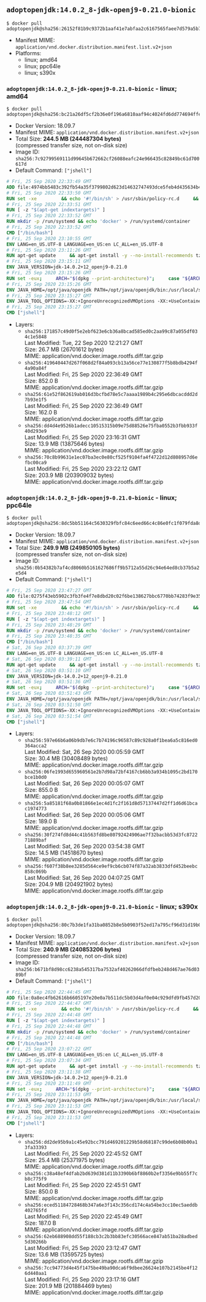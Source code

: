 ## `adoptopenjdk:14.0.2_8-jdk-openj9-0.21.0-bionic`

```console
$ docker pull adoptopenjdk@sha256:26152f81b9c9372b1aaf41e7abfaa2c6167565faee7d579a5b7b48f56ea45abc
```

-	Manifest MIME: `application/vnd.docker.distribution.manifest.list.v2+json`
-	Platforms:
	-	linux; amd64
	-	linux; ppc64le
	-	linux; s390x

### `adoptopenjdk:14.0.2_8-jdk-openj9-0.21.0-bionic` - linux; amd64

```console
$ docker pull adoptopenjdk@sha256:bc21a26df5cf2b36e0f196a6810aaf94c4024fd6dd774694ffec59ed0940698e
```

-	Docker Version: 18.09.7
-	Manifest MIME: `application/vnd.docker.distribution.manifest.v2+json`
-	Total Size: **244.5 MB (244487304 bytes)**  
	(compressed transfer size, not on-disk size)
-	Image ID: `sha256:7c92799569111d99645b672662cf26088eafc24e966435c82849bc61d700617d`
-	Default Command: `["jshell"]`

```dockerfile
# Fri, 25 Sep 2020 22:33:49 GMT
ADD file:4974bb5483c392fb54a35f3799802d623d14632747493dce5feb4d435634b4ac in / 
# Fri, 25 Sep 2020 22:33:50 GMT
RUN set -xe 		&& echo '#!/bin/sh' > /usr/sbin/policy-rc.d 	&& echo 'exit 101' >> /usr/sbin/policy-rc.d 	&& chmod +x /usr/sbin/policy-rc.d 		&& dpkg-divert --local --rename --add /sbin/initctl 	&& cp -a /usr/sbin/policy-rc.d /sbin/initctl 	&& sed -i 's/^exit.*/exit 0/' /sbin/initctl 		&& echo 'force-unsafe-io' > /etc/dpkg/dpkg.cfg.d/docker-apt-speedup 		&& echo 'DPkg::Post-Invoke { "rm -f /var/cache/apt/archives/*.deb /var/cache/apt/archives/partial/*.deb /var/cache/apt/*.bin || true"; };' > /etc/apt/apt.conf.d/docker-clean 	&& echo 'APT::Update::Post-Invoke { "rm -f /var/cache/apt/archives/*.deb /var/cache/apt/archives/partial/*.deb /var/cache/apt/*.bin || true"; };' >> /etc/apt/apt.conf.d/docker-clean 	&& echo 'Dir::Cache::pkgcache ""; Dir::Cache::srcpkgcache "";' >> /etc/apt/apt.conf.d/docker-clean 		&& echo 'Acquire::Languages "none";' > /etc/apt/apt.conf.d/docker-no-languages 		&& echo 'Acquire::GzipIndexes "true"; Acquire::CompressionTypes::Order:: "gz";' > /etc/apt/apt.conf.d/docker-gzip-indexes 		&& echo 'Apt::AutoRemove::SuggestsImportant "false";' > /etc/apt/apt.conf.d/docker-autoremove-suggests
# Fri, 25 Sep 2020 22:33:51 GMT
RUN [ -z "$(apt-get indextargets)" ]
# Fri, 25 Sep 2020 22:33:52 GMT
RUN mkdir -p /run/systemd && echo 'docker' > /run/systemd/container
# Fri, 25 Sep 2020 22:33:52 GMT
CMD ["/bin/bash"]
# Fri, 25 Sep 2020 23:10:55 GMT
ENV LANG=en_US.UTF-8 LANGUAGE=en_US:en LC_ALL=en_US.UTF-8
# Fri, 25 Sep 2020 23:11:26 GMT
RUN apt-get update     && apt-get install -y --no-install-recommends tzdata curl ca-certificates fontconfig locales     && echo "en_US.UTF-8 UTF-8" >> /etc/locale.gen     && locale-gen en_US.UTF-8     && rm -rf /var/lib/apt/lists/*
# Fri, 25 Sep 2020 23:15:11 GMT
ENV JAVA_VERSION=jdk-14.0.2+12_openj9-0.21.0
# Fri, 25 Sep 2020 23:15:26 GMT
RUN set -eux;     ARCH="$(dpkg --print-architecture)";     case "${ARCH}" in        ppc64el|ppc64le)          ESUM='177fd161ae14df92203d70cd618559daf889ec0c172d6ee615859352f68a2371';          BINARY_URL='https://github.com/AdoptOpenJDK/openjdk14-binaries/releases/download/jdk-14.0.2%2B12_openj9-0.21.0/OpenJDK14U-jdk_ppc64le_linux_openj9_14.0.2_12_openj9-0.21.0.tar.gz';          ;;        s390x)          ESUM='4757dc2009a0c31604be4631e02a5a3aac53ebe9b6a2046ae8995ec0e453dc1a';          BINARY_URL='https://github.com/AdoptOpenJDK/openjdk14-binaries/releases/download/jdk-14.0.2%2B12_openj9-0.21.0/OpenJDK14U-jdk_s390x_linux_openj9_14.0.2_12_openj9-0.21.0.tar.gz';          ;;        amd64|x86_64)          ESUM='306f7138cdb65daaf2596ec36cafbde72088144c83b2e964f0193662e6caf3be';          BINARY_URL='https://github.com/AdoptOpenJDK/openjdk14-binaries/releases/download/jdk-14.0.2%2B12_openj9-0.21.0/OpenJDK14U-jdk_x64_linux_openj9_14.0.2_12_openj9-0.21.0.tar.gz';          ;;        *)          echo "Unsupported arch: ${ARCH}";          exit 1;          ;;     esac;     curl -LfsSo /tmp/openjdk.tar.gz ${BINARY_URL};     echo "${ESUM} */tmp/openjdk.tar.gz" | sha256sum -c -;     mkdir -p /opt/java/openjdk;     cd /opt/java/openjdk;     tar -xf /tmp/openjdk.tar.gz --strip-components=1;     rm -rf /tmp/openjdk.tar.gz;
# Fri, 25 Sep 2020 23:15:26 GMT
ENV JAVA_HOME=/opt/java/openjdk PATH=/opt/java/openjdk/bin:/usr/local/sbin:/usr/local/bin:/usr/sbin:/usr/bin:/sbin:/bin
# Fri, 25 Sep 2020 23:15:27 GMT
ENV JAVA_TOOL_OPTIONS=-XX:+IgnoreUnrecognizedVMOptions -XX:+UseContainerSupport -XX:+IdleTuningCompactOnIdle -XX:+IdleTuningGcOnIdle
# Fri, 25 Sep 2020 23:15:27 GMT
CMD ["jshell"]
```

-	Layers:
	-	`sha256:171857c49d0f5e2ebf623e6cb36a8bcad585ed0c2aa99c87a055df034c1e5848`  
		Last Modified: Tue, 22 Sep 2020 12:21:27 GMT  
		Size: 26.7 MB (26701612 bytes)  
		MIME: application/vnd.docker.image.rootfs.diff.tar.gzip
	-	`sha256:419640447d267f068d2f84a093cb13a56ce77e130877f5b8bdb4294f4a90a84f`  
		Last Modified: Fri, 25 Sep 2020 22:36:49 GMT  
		Size: 852.0 B  
		MIME: application/vnd.docker.image.rootfs.diff.tar.gzip
	-	`sha256:61e52f862619ab016d3bcfbd78e5c7aaaa1989b4c295e6dbcacddd2d7b93e1f5`  
		Last Modified: Fri, 25 Sep 2020 22:36:49 GMT  
		Size: 162.0 B  
		MIME: application/vnd.docker.image.rootfs.diff.tar.gzip
	-	`sha256:dd4d4e9526b1adecc10515315b09e75d88526e75fba0552b3fbb933f40d293e9`  
		Last Modified: Fri, 25 Sep 2020 23:16:31 GMT  
		Size: 13.9 MB (13875646 bytes)  
		MIME: application/vnd.docker.image.rootfs.diff.tar.gzip
	-	`sha256:70c8b99631e1ec07ba3ec0e80cf525f9104fa4f4722d12d808957d6efbc00ca9`  
		Last Modified: Fri, 25 Sep 2020 23:22:12 GMT  
		Size: 203.9 MB (203909032 bytes)  
		MIME: application/vnd.docker.image.rootfs.diff.tar.gzip

### `adoptopenjdk:14.0.2_8-jdk-openj9-0.21.0-bionic` - linux; ppc64le

```console
$ docker pull adoptopenjdk@sha256:8dc5bb51164c5630329fbfc84c6eed66c4c86e0fc1f079fda8dee235fde3104c
```

-	Docker Version: 18.09.7
-	Manifest MIME: `application/vnd.docker.distribution.manifest.v2+json`
-	Total Size: **249.9 MB (249850105 bytes)**  
	(compressed transfer size, not on-disk size)
-	Image ID: `sha256:0b54382b7af4cd8060b5161627686ff9b5712a55d26c94e64ed8cb37b5a2e5d4`
-	Default Command: `["jshell"]`

```dockerfile
# Fri, 25 Sep 2020 23:47:27 GMT
ADD file:0275f43eb5902c3fb3fe4f7e8dbd20c02f6be138627bbc6770bb74283f9e35fa in / 
# Fri, 25 Sep 2020 23:47:54 GMT
RUN set -xe 		&& echo '#!/bin/sh' > /usr/sbin/policy-rc.d 	&& echo 'exit 101' >> /usr/sbin/policy-rc.d 	&& chmod +x /usr/sbin/policy-rc.d 		&& dpkg-divert --local --rename --add /sbin/initctl 	&& cp -a /usr/sbin/policy-rc.d /sbin/initctl 	&& sed -i 's/^exit.*/exit 0/' /sbin/initctl 		&& echo 'force-unsafe-io' > /etc/dpkg/dpkg.cfg.d/docker-apt-speedup 		&& echo 'DPkg::Post-Invoke { "rm -f /var/cache/apt/archives/*.deb /var/cache/apt/archives/partial/*.deb /var/cache/apt/*.bin || true"; };' > /etc/apt/apt.conf.d/docker-clean 	&& echo 'APT::Update::Post-Invoke { "rm -f /var/cache/apt/archives/*.deb /var/cache/apt/archives/partial/*.deb /var/cache/apt/*.bin || true"; };' >> /etc/apt/apt.conf.d/docker-clean 	&& echo 'Dir::Cache::pkgcache ""; Dir::Cache::srcpkgcache "";' >> /etc/apt/apt.conf.d/docker-clean 		&& echo 'Acquire::Languages "none";' > /etc/apt/apt.conf.d/docker-no-languages 		&& echo 'Acquire::GzipIndexes "true"; Acquire::CompressionTypes::Order:: "gz";' > /etc/apt/apt.conf.d/docker-gzip-indexes 		&& echo 'Apt::AutoRemove::SuggestsImportant "false";' > /etc/apt/apt.conf.d/docker-autoremove-suggests
# Fri, 25 Sep 2020 23:48:12 GMT
RUN [ -z "$(apt-get indextargets)" ]
# Fri, 25 Sep 2020 23:48:29 GMT
RUN mkdir -p /run/systemd && echo 'docker' > /run/systemd/container
# Fri, 25 Sep 2020 23:48:35 GMT
CMD ["/bin/bash"]
# Sat, 26 Sep 2020 03:37:39 GMT
ENV LANG=en_US.UTF-8 LANGUAGE=en_US:en LC_ALL=en_US.UTF-8
# Sat, 26 Sep 2020 03:39:11 GMT
RUN apt-get update     && apt-get install -y --no-install-recommends tzdata curl ca-certificates fontconfig locales     && echo "en_US.UTF-8 UTF-8" >> /etc/locale.gen     && locale-gen en_US.UTF-8     && rm -rf /var/lib/apt/lists/*
# Sat, 26 Sep 2020 03:51:10 GMT
ENV JAVA_VERSION=jdk-14.0.2+12_openj9-0.21.0
# Sat, 26 Sep 2020 03:51:36 GMT
RUN set -eux;     ARCH="$(dpkg --print-architecture)";     case "${ARCH}" in        ppc64el|ppc64le)          ESUM='177fd161ae14df92203d70cd618559daf889ec0c172d6ee615859352f68a2371';          BINARY_URL='https://github.com/AdoptOpenJDK/openjdk14-binaries/releases/download/jdk-14.0.2%2B12_openj9-0.21.0/OpenJDK14U-jdk_ppc64le_linux_openj9_14.0.2_12_openj9-0.21.0.tar.gz';          ;;        s390x)          ESUM='4757dc2009a0c31604be4631e02a5a3aac53ebe9b6a2046ae8995ec0e453dc1a';          BINARY_URL='https://github.com/AdoptOpenJDK/openjdk14-binaries/releases/download/jdk-14.0.2%2B12_openj9-0.21.0/OpenJDK14U-jdk_s390x_linux_openj9_14.0.2_12_openj9-0.21.0.tar.gz';          ;;        amd64|x86_64)          ESUM='306f7138cdb65daaf2596ec36cafbde72088144c83b2e964f0193662e6caf3be';          BINARY_URL='https://github.com/AdoptOpenJDK/openjdk14-binaries/releases/download/jdk-14.0.2%2B12_openj9-0.21.0/OpenJDK14U-jdk_x64_linux_openj9_14.0.2_12_openj9-0.21.0.tar.gz';          ;;        *)          echo "Unsupported arch: ${ARCH}";          exit 1;          ;;     esac;     curl -LfsSo /tmp/openjdk.tar.gz ${BINARY_URL};     echo "${ESUM} */tmp/openjdk.tar.gz" | sha256sum -c -;     mkdir -p /opt/java/openjdk;     cd /opt/java/openjdk;     tar -xf /tmp/openjdk.tar.gz --strip-components=1;     rm -rf /tmp/openjdk.tar.gz;
# Sat, 26 Sep 2020 03:51:43 GMT
ENV JAVA_HOME=/opt/java/openjdk PATH=/opt/java/openjdk/bin:/usr/local/sbin:/usr/local/bin:/usr/sbin:/usr/bin:/sbin:/bin
# Sat, 26 Sep 2020 03:51:50 GMT
ENV JAVA_TOOL_OPTIONS=-XX:+IgnoreUnrecognizedVMOptions -XX:+UseContainerSupport -XX:+IdleTuningCompactOnIdle -XX:+IdleTuningGcOnIdle
# Sat, 26 Sep 2020 03:51:54 GMT
CMD ["jshell"]
```

-	Layers:
	-	`sha256:597e66b6a06b9db7e6c7b74196c96587c89c928a0f1bea6a5c816ed0364acca2`  
		Last Modified: Sat, 26 Sep 2020 00:05:59 GMT  
		Size: 30.4 MB (30408489 bytes)  
		MIME: application/vnd.docker.image.rootfs.diff.tar.gzip
	-	`sha256:06fe1993d655960561e2b7d98a72bf4167cb6bb3a934b1095c2bd170bce1b0d0`  
		Last Modified: Sat, 26 Sep 2020 00:05:07 GMT  
		Size: 855.0 B  
		MIME: application/vnd.docker.image.rootfs.diff.tar.gzip
	-	`sha256:5a85181f68a0b81866e1ec4d1fc2f161d8d57137447d2ff1d6d61bcac1974773`  
		Last Modified: Sat, 26 Sep 2020 00:05:06 GMT  
		Size: 189.0 B  
		MIME: application/vnd.docker.image.rootfs.diff.tar.gzip
	-	`sha256:30f274fd8d44c41b563fd8be80792424906ae7f32bacbb53d3fc872271889baf`  
		Last Modified: Sat, 26 Sep 2020 03:54:38 GMT  
		Size: 14.5 MB (14518670 bytes)  
		MIME: application/vnd.docker.image.rootfs.diff.tar.gzip
	-	`sha256:f607f38b8ee3285d564ce9ef9cb6cb074f87a32ab3833dfd452beebc858c069b`  
		Last Modified: Sat, 26 Sep 2020 04:07:25 GMT  
		Size: 204.9 MB (204921902 bytes)  
		MIME: application/vnd.docker.image.rootfs.diff.tar.gzip

### `adoptopenjdk:14.0.2_8-jdk-openj9-0.21.0-bionic` - linux; s390x

```console
$ docker pull adoptopenjdk@sha256:80c7b3de1fa31ba0852b8e5b0903f52ed17a795cf96d31d19b053938e6afc530
```

-	Docker Version: 18.09.7
-	Manifest MIME: `application/vnd.docker.distribution.manifest.v2+json`
-	Total Size: **240.9 MB (240853206 bytes)**  
	(compressed transfer size, not on-disk size)
-	Image ID: `sha256:b671bf8d98cc6238a545317ba7532af40262066dfdfbeb248d467ae76d0389bf`
-	Default Command: `["jshell"]`

```dockerfile
# Fri, 25 Sep 2020 22:44:45 GMT
ADD file:0a8ec4fb62616b6605197e20e0a7b511dc5b03d4af0e04c929dfd9fb457d2065 in / 
# Fri, 25 Sep 2020 22:44:47 GMT
RUN set -xe 		&& echo '#!/bin/sh' > /usr/sbin/policy-rc.d 	&& echo 'exit 101' >> /usr/sbin/policy-rc.d 	&& chmod +x /usr/sbin/policy-rc.d 		&& dpkg-divert --local --rename --add /sbin/initctl 	&& cp -a /usr/sbin/policy-rc.d /sbin/initctl 	&& sed -i 's/^exit.*/exit 0/' /sbin/initctl 		&& echo 'force-unsafe-io' > /etc/dpkg/dpkg.cfg.d/docker-apt-speedup 		&& echo 'DPkg::Post-Invoke { "rm -f /var/cache/apt/archives/*.deb /var/cache/apt/archives/partial/*.deb /var/cache/apt/*.bin || true"; };' > /etc/apt/apt.conf.d/docker-clean 	&& echo 'APT::Update::Post-Invoke { "rm -f /var/cache/apt/archives/*.deb /var/cache/apt/archives/partial/*.deb /var/cache/apt/*.bin || true"; };' >> /etc/apt/apt.conf.d/docker-clean 	&& echo 'Dir::Cache::pkgcache ""; Dir::Cache::srcpkgcache "";' >> /etc/apt/apt.conf.d/docker-clean 		&& echo 'Acquire::Languages "none";' > /etc/apt/apt.conf.d/docker-no-languages 		&& echo 'Acquire::GzipIndexes "true"; Acquire::CompressionTypes::Order:: "gz";' > /etc/apt/apt.conf.d/docker-gzip-indexes 		&& echo 'Apt::AutoRemove::SuggestsImportant "false";' > /etc/apt/apt.conf.d/docker-autoremove-suggests
# Fri, 25 Sep 2020 22:44:48 GMT
RUN [ -z "$(apt-get indextargets)" ]
# Fri, 25 Sep 2020 22:44:48 GMT
RUN mkdir -p /run/systemd && echo 'docker' > /run/systemd/container
# Fri, 25 Sep 2020 22:44:48 GMT
CMD ["/bin/bash"]
# Fri, 25 Sep 2020 23:07:22 GMT
ENV LANG=en_US.UTF-8 LANGUAGE=en_US:en LC_ALL=en_US.UTF-8
# Fri, 25 Sep 2020 23:07:34 GMT
RUN apt-get update     && apt-get install -y --no-install-recommends tzdata curl ca-certificates fontconfig locales     && echo "en_US.UTF-8 UTF-8" >> /etc/locale.gen     && locale-gen en_US.UTF-8     && rm -rf /var/lib/apt/lists/*
# Fri, 25 Sep 2020 23:11:38 GMT
ENV JAVA_VERSION=jdk-14.0.2+12_openj9-0.21.0
# Fri, 25 Sep 2020 23:11:49 GMT
RUN set -eux;     ARCH="$(dpkg --print-architecture)";     case "${ARCH}" in        ppc64el|ppc64le)          ESUM='177fd161ae14df92203d70cd618559daf889ec0c172d6ee615859352f68a2371';          BINARY_URL='https://github.com/AdoptOpenJDK/openjdk14-binaries/releases/download/jdk-14.0.2%2B12_openj9-0.21.0/OpenJDK14U-jdk_ppc64le_linux_openj9_14.0.2_12_openj9-0.21.0.tar.gz';          ;;        s390x)          ESUM='4757dc2009a0c31604be4631e02a5a3aac53ebe9b6a2046ae8995ec0e453dc1a';          BINARY_URL='https://github.com/AdoptOpenJDK/openjdk14-binaries/releases/download/jdk-14.0.2%2B12_openj9-0.21.0/OpenJDK14U-jdk_s390x_linux_openj9_14.0.2_12_openj9-0.21.0.tar.gz';          ;;        amd64|x86_64)          ESUM='306f7138cdb65daaf2596ec36cafbde72088144c83b2e964f0193662e6caf3be';          BINARY_URL='https://github.com/AdoptOpenJDK/openjdk14-binaries/releases/download/jdk-14.0.2%2B12_openj9-0.21.0/OpenJDK14U-jdk_x64_linux_openj9_14.0.2_12_openj9-0.21.0.tar.gz';          ;;        *)          echo "Unsupported arch: ${ARCH}";          exit 1;          ;;     esac;     curl -LfsSo /tmp/openjdk.tar.gz ${BINARY_URL};     echo "${ESUM} */tmp/openjdk.tar.gz" | sha256sum -c -;     mkdir -p /opt/java/openjdk;     cd /opt/java/openjdk;     tar -xf /tmp/openjdk.tar.gz --strip-components=1;     rm -rf /tmp/openjdk.tar.gz;
# Fri, 25 Sep 2020 23:11:53 GMT
ENV JAVA_HOME=/opt/java/openjdk PATH=/opt/java/openjdk/bin:/usr/local/sbin:/usr/local/bin:/usr/sbin:/usr/bin:/sbin:/bin
# Fri, 25 Sep 2020 23:11:53 GMT
ENV JAVA_TOOL_OPTIONS=-XX:+IgnoreUnrecognizedVMOptions -XX:+UseContainerSupport -XX:+IdleTuningCompactOnIdle -XX:+IdleTuningGcOnIdle
# Fri, 25 Sep 2020 23:11:53 GMT
CMD ["jshell"]
```

-	Layers:
	-	`sha256:dd2de95b9a1c45e92bcc791d469201229b58d68187c99de6b08b00a13fa33393`  
		Last Modified: Fri, 25 Sep 2020 22:45:52 GMT  
		Size: 25.4 MB (25371975 bytes)  
		MIME: application/vnd.docker.image.rootfs.diff.tar.gzip
	-	`sha256:c38a48ef4dfab2bd639d381d11b3390b6bf8860b2ef3356e9bb55f7cb8c775f9`  
		Last Modified: Fri, 25 Sep 2020 22:45:51 GMT  
		Size: 850.0 B  
		MIME: application/vnd.docker.image.rootfs.diff.tar.gzip
	-	`sha256:eced51184728468b347a6e3f143c356cd174c4a54be3cc10ec5aeddb402765fd`  
		Last Modified: Fri, 25 Sep 2020 22:45:49 GMT  
		Size: 187.0 B  
		MIME: application/vnd.docker.image.rootfs.diff.tar.gzip
	-	`sha256:62eb688908dd55f188cb3c2b3bb83efc30566ace847ab51ba28adbed5d30266b`  
		Last Modified: Fri, 25 Sep 2020 23:12:47 GMT  
		Size: 13.6 MB (13595725 bytes)  
		MIME: application/vnd.docker.image.rootfs.diff.tar.gzip
	-	`sha256:7cc94773d4e45f1475be49ba90dca6f9dbee26624e107b2145be4f126d440aa1`  
		Last Modified: Fri, 25 Sep 2020 23:17:16 GMT  
		Size: 201.9 MB (201884469 bytes)  
		MIME: application/vnd.docker.image.rootfs.diff.tar.gzip
